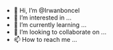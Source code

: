 - 👋 Hi, I’m @Irwanboncel
- 👀 I’m interested in ...
- 🌱 I’m currently learning ...
- 💞️ I’m looking to collaborate on ...
- 📫 How to reach me ...

<!---
Irwanboncel/Irwanboncel is a ✨ special ✨ repository because its `README.md` (this file) appears on your GitHub profile.
You can click the Preview link to take a look at your changes.
--->
